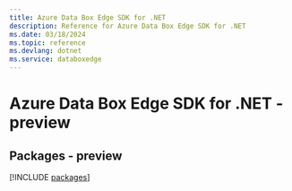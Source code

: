 ```yaml
---
title: Azure Data Box Edge SDK for .NET
description: Reference for Azure Data Box Edge SDK for .NET
ms.date: 03/18/2024
ms.topic: reference
ms.devlang: dotnet
ms.service: databoxedge
---
```

# Azure Data Box Edge SDK for .NET - preview
## Packages - preview
[!INCLUDE [packages](data-box-edge-index.md)]